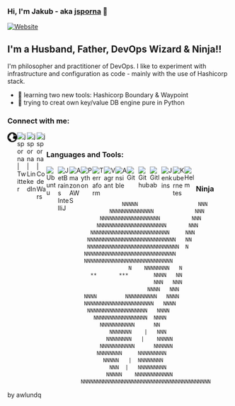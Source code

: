 ### Hi, I'm Jakub - aka [jsporna][website] 👋
[![Website](https://img.shields.io/website?style=for-the-badge&url=https%3A%2F%2Fsporna.dev)](https://sporna.dev)

## I'm a Husband, Father, DevOps Wizard & Ninja!!

I'm philosopher and practitioner of DevOps. I like to experiment with infrastructure and configuration as code - mainly with the use of Hashicorp stack.
- 🌱 learning two new tools: Hashicorp Boundary & Waypoint
- 🔭 trying to creat own key/value DB engine pure in Python

### Connect with me:

[<img align="left" alt="sporva.dev" width="22px" src="https://raw.githubusercontent.com/iconic/open-iconic/master/svg/globe.svg" />][website]
[<img align="left" alt="jsporna | Twitter" width="22px" src="https://cdn.jsdelivr.net/npm/simple-icons@v3/icons/twitter.svg" />][twitter]
[<img align="left" alt="jsporna | LinkedIn" width="22px" src="https://cdn.jsdelivr.net/npm/simple-icons@v3/icons/linkedin.svg" />][linkedin]
[<img align="left" alt="jsporna | CodeWars" width="22px" src="https://cdn.jsdelivr.net/npm/simple-icons@3.12.1/icons/codewars.svg" />][codewars]

<br/>

### Languages and Tools:

[<img align="left" alt="Ubuntu" width="26px" src="https://cdn.jsdelivr.net/npm/simple-icons@3.12.1/icons/ubuntu.svg" />][website]
[<img align="left" alt="JetBrains IntelliJ" width="26px" src="https://cdn.jsdelivr.net/npm/simple-icons@3.12.1/icons/intellijidea.svg" />][website]
[<img align="left" alt="Amazon AWS" width="26px" src="https://cdn.jsdelivr.net/npm/simple-icons@3.12.1/icons/amazonaws.svg" />][website]
[<img align="left" alt="Python" width="26px" src="https://cdn.jsdelivr.net/npm/simple-icons@3.12.1/icons/python.svg" />][website]
[<img align="left" alt="Terraform" width="26px" src="https://cdn.jsdelivr.net/npm/simple-icons@3.12.1/icons/terraform.svg" />][website]
[<img align="left" alt="Vagrant" width="26px" src="https://cdn.jsdelivr.net/npm/simple-icons@3.12.1/icons/vagrant.svg" />][website]
[<img align="left" alt="Ansible" width="26px" src="https://cdn.jsdelivr.net/npm/simple-icons@3.12.1/icons/ansible.svg" />][website]
[<img align="left" alt="Git" width="26px" src="https://cdn.jsdelivr.net/npm/simple-icons@3.12.1/icons/git.svg" />][website]
[<img align="left" alt="Github" width="26px" src="https://cdn.jsdelivr.net/npm/simple-icons@3.12.1/icons/github.svg" />][website]
[<img align="left" alt="Gitlab" width="26px" src="https://cdn.jsdelivr.net/npm/simple-icons@3.12.1/icons/gitlab.svg" />][website]
[<img align="left" alt="Jenkins" width="26px" src="https://cdn.jsdelivr.net/npm/simple-icons@3.12.1/icons/jenkins.svg" />][website]
[<img align="left" alt="Kubernetes" width="26px" src="https://cdn.jsdelivr.net/npm/simple-icons@3.12.1/icons/kubernetes.svg" />][website]
[<img align="left" alt="Helm" width="26px" src="https://cdn.jsdelivr.net/npm/simple-icons@3.12.1/icons/helm.svg" />][website]

<br/>

### Ninja

```
             NNNNN                   NNN
         NNNNNNNNNNNNNN             NNN
      NNNNNNNNNNNNNNNNNNN          NNN 
     NNNNNNNNNNNNNNNNNNNNNN       NNN
   NNNNNNNNNNNNNNNNNNNNNNNNN     NNN
  NNNNNNNNNNNNNNNNNNNNNNNNNNNN   NN
  NNNNNNNNNNNNNNNNNNNNNNNNNNNNN  N
 NNNNNNNNNNNNNNNNNNNNNNNNNNNNN
 NNNNNNNNNNNNNNNNNNNNNNNNNNNN 
               N    NNNNNNNN   N
   **       ***        NNNN   NN
                       NNN   NNN
                     NNNN   NNN
 NNNN         NNNNNNNNNN   NNNN    
 NNNNNNNNNNNNNNNNNNNNNN   NNNN
  NNNNNNNNNNNNNNNNNNN   NNNN
    NNNNNNNNNNNNNNNNN  NNNN
      NNNNNNNNNNN      NN
         NNNNNNN    |   NNN
        NNNNNNNN   |    NNNNN
      NNNNNNNNNNN      NNNNNN
     NNNNNNNN     NNNNNNNNN
       NNNNN   |  NNNNNNNN
         NNN  |   NNNNNNNNN
        NNNNN    NNNNNNNNNNNN
NNNNNNNNNNNNNNNNNNNNNNNNNNNNNNNNNNNNNNNNN
```
by awlundq


[website]: https://sporna.dev
[twitter]: https://twitter.com/jsporna
[linkedin]: https://www.linkedin.com/in/jakub-sp%C3%B3rna-7661b455/
[codewars]: https://www.codewars.com/users/jsporna
